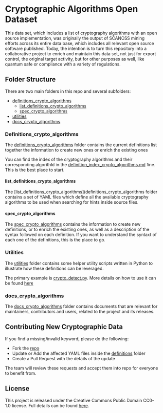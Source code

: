 <!--
SPDX-FileCopyrightText: 2024 2024 SCAN Open Source Software SL (scanoss.com)
SPDX-FileContributor: [Author Name(s)] <[Optional: Email Address(es)]>

SPDX-License-Identifier: CC0-1.0
-->

# Cryptographic Algorithms Open Dataset

This data set, which includes a list of cryptography algorithms with an open source implementation, was originally the output of SCANOSS mining efforts across its entire data base, which includes all relevant open source software published. Today, the intention is to turn this repository into a collaborative project to enrich and maintain this data set, not just for export control, the original target activity, but for other purposes as well, like quantum safe or compliance with a variety of regulations.

## Folder Structure
There are two main folders in this repo and several subfolders:
* [definitions_crypto_algorithms](definitions_crypto_algorithms)
    * [list_definitions_crypto_algorithms](definitions_crypto_algorithms/list_definitions_crypto_algorithms)
    * [spec_crypto_algorithms](definitions_crypto_algorithms/spec_crypto_algorithms)
* [utilities](utilities)
* [docs_crypto_algorithms](docs_crypto_algorithms)

### Definitions_crypto_algorithms

The [definitions_crypto_algorithms](definitions_crypto_algorithms) folder contains the current definitions list together the information to create new ones or enrich the existing ones

You can find the index of the cryptography algorithms and their corresponding algorithId in the [definition_index_crypto_algorithms.md](/definitions_crypto_algorithms/definitions_index_crypto_algorithms.md) fine. This is the best place to start.

#### list_definitions_crypto_algorithms

The [list_definitions_crypto_algorithms](definitions_crypto_algorithms folder contains a set of YAML files which define all the available cryptography algorithms to be used when searching for hints inside source files.

#### spec_crypto_algorithms

The [spec_crypto_algorithms](definitions_crypto_algorithms/spec_crypto_algorithms) contains the information to create new definitions, or to enrich the existing ones, as well as a description of the syntax followed on each definition. If you want to understand the syntaxt of each one of the definitions, this is the place to go.

### Utilities

The [utilities](utilities) folder contains some helper utility scripts written in Python to illustrate how these definitions can be leveraged.

The primary example is [crypto_detect.py](utilities/crypto_detect.py).
More details on how to use it can be found [here](utilities/README.md)

### docs_crypto_algorithms

The [docs_crypto_algorithms](docs_crypto_algorithms) folder contains documents that are relevant for maintainers, contributors and users, related to the project and its releases.

## Contributing New Cryptographic Data

If you find a missing/invalid keyword, please do the following:
- Fork the [repo](https://github.com/scanoss/crypto_algorithms_open_dataset)
- Update or Add the affected YAML files inside the [definitions](definitions) folder
- Create a Pull Request with the details of the update

The team will review these requests and accept them into repo for everyone to benefit from.

## License

This project is released under the Creative Commons Public Domain CC0-1.0 license. 
Full details can be found [here](LICENSE).
